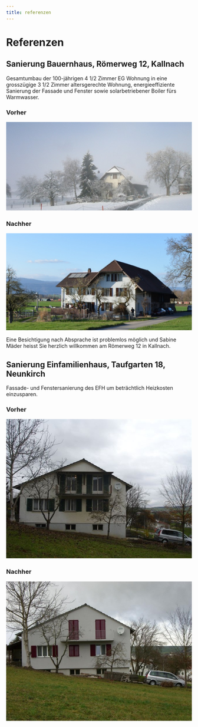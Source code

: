 ```yaml
---
title: referenzen
---
```


# Referenzen

## Sanierung Bauernhaus, Römerweg 12, Kallnach

Gesamtumbau der 100-jährigen 4 1/2 Zimmer EG Wohnung in eine grosszügige 3 1/2 Zimmer altersgerechte Wohnung, energieeffiziente Sanierung der Fassade und Fenster sowie solarbetriebener Boiler fürs Warmwasser.

### Vorher

![Vorher](samplanung_4.jpg)

### Nachher

![Nachher](samplanung_5.jpg)

Eine Besichtigung nach Absprache ist problemlos möglich und Sabine Mäder heisst Sie herzlich willkommen am Römerweg 12 in Kallnach.

## Sanierung Einfamilienhaus, Taufgarten 18, Neunkirch

Fassade- und Fenstersanierung des EFH um beträchtlich Heizkosten einzusparen.

### Vorher

![Vorher](samplanung_6.jpg)

### Nachher

![Nachher](samplanung_7.jpg)

